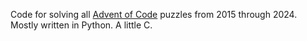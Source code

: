 Code for solving all [Advent of Code](https://adventofcode.com/) puzzles
from 2015 through 2024. Mostly written in Python. A little C.
